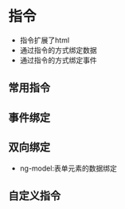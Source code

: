 # 指令
  - 指令扩展了html
  - 通过指令的方式绑定数据
  - 通过指令的方式绑定事件

## 常用指令

## 事件绑定

## 双向绑定
  - ng-model:表单元素的数据绑定

## 自定义指令